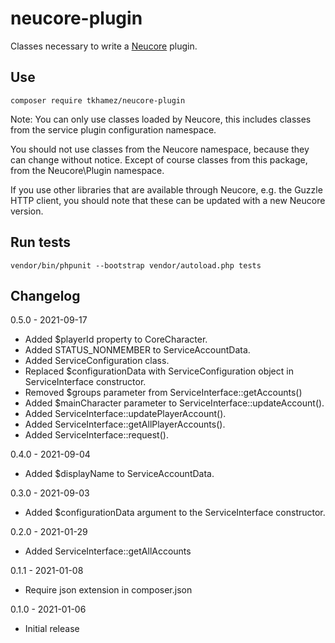 # neucore-plugin

Classes necessary to write a [Neucore](https://github.com/tkhamez/neucore) plugin.


## Use

```shell
composer require tkhamez/neucore-plugin
```

Note: You can only use classes loaded by Neucore, this includes classes from the service plugin 
configuration namespace.

You should not use classes from the Neucore namespace, because they can change without notice. Except of course 
classes from this package, from the Neucore\Plugin namespace.

If you use other libraries that are available through Neucore, e.g. the Guzzle HTTP client, you should note that 
these can be updated with a new Neucore version.

## Run tests

```shell
vendor/bin/phpunit --bootstrap vendor/autoload.php tests
```

## Changelog

0.5.0 - 2021-09-17

- Added $playerId property to CoreCharacter.
- Added STATUS_NONMEMBER to ServiceAccountData.
- Added ServiceConfiguration class.
- Replaced $configurationData with ServiceConfiguration object in ServiceInterface constructor.
- Removed $groups parameter from ServiceInterface::getAccounts()
- Added $mainCharacter parameter to ServiceInterface::updateAccount().
- Added ServiceInterface::updatePlayerAccount().
- Added ServiceInterface::getAllPlayerAccounts().
- Added ServiceInterface::request().

0.4.0 - 2021-09-04
- Added $displayName to ServiceAccountData.

0.3.0 - 2021-09-03
- Added $configurationData argument to the ServiceInterface constructor.

0.2.0 - 2021-01-29
- Added ServiceInterface::getAllAccounts

0.1.1 - 2021-01-08
- Require json extension in composer.json

0.1.0 - 2021-01-06
- Initial release
